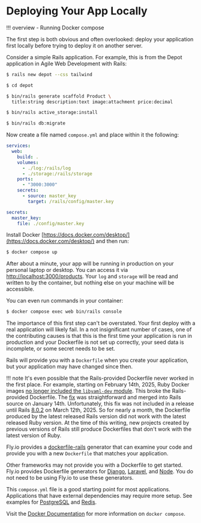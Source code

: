 # Deploying Your App Locally

!!! overview
    - Running Docker compose

The first step is both obvious and often overlooked: deploy your application first locally before trying to deploy it on another server.

Consider a simple Rails application. For example, this is from the Depot application in Agile Web Development with Rails:

```bash
$ rails new depot --css tailwind

$ cd depot

$ bin/rails generate scaffold Product \
  title:string description:text image:attachment price:decimal

$ bin/rails active_storage:install

$ bin/rails db:migrate
```

Now create a file named `compose.yml` and place within it the following:

```yaml
services:
  web:
    build: .
    volumes:
      - ./log:/rails/log
      - ./storage:/rails/storage
    ports:
      - "3000:3000"
    secrets:
      - source: master_key
        target: /rails/config/master.key

secrets:
  master_key:
    file: ./config/master.key
```

Install Docker
[https://docs.docker.com/desktop/](https://docs.docker.com/desktop/)
and then run:

```sh
$ docker compose up
```

After about a minute, your app will be running in production on your personal laptop or desktop. You can access it via [http://localhost:3000/products](http://localhost:3000/products).
Your `log` and `storage` will be read and written to by the container, but nothing else on your machine will be accessible.

You can even run commands in your container:

```sh
$ docker compose exec web bin/rails console
```

The importance of this first step can't be overstated. Your first deploy with a real application will likely fail. In a not insignificant number of cases, one of the contributing causes is that this is the first time your application is run in production and your Dockerfile is not set up correctly, your seed data is incomplete, or some secret needs to be set.

Rails will provide you with a `Dockerfile` when you create your application, but your application may have changed since then.

!!! note
    It's even possible that the Rails-provided Dockerfile never worked in the first place. For example, starting on February 14th, 2025, Ruby Docker images [no longer included the `libyaml-dev` module](https://github.com/docker-library/ruby/pull/493).
    This broke the Rails-provided Dockerfile. The [fix](https://github.com/rails/rails/pull/54237) was straightforward
    and merged into Rails source on January 14th. Unfortunately, this fix was not included in a release until Rails [8.0.2](https://rubygems.org/gems/rails/versions/8.0.2) on March 12th, 2025. So for nearly a month, the Dockerfile produced by the latest released Rails version did not work with the latest released Ruby version. At the time of this writing, new projects created by previous versions of Rails still produce Dockerfiles that don't work with the latest version of Ruby.

Fly.io provides a [dockerfile-rails](https://github.com/fly-apps/dockerfile-rails?tab=readme-ov-file#overview)
generator that can examine your code and provide you with a new `Dockerfile` that matches your application.

Other frameworks may not provide you with a Dockerfile to get started. Fly.io provides Dockerfile generators for
[Django](https://github.com/fly-apps/dockerfile-django?tab=readme-ov-file#dockerfile-generator-for-django-projects),
[Laravel](https://github.com/fly-apps/dockerfile-laravel?tab=readme-ov-file#dockerfile-laravel), and
[Node](https://github.com/fly-apps/dockerfile-node?tab=readme-ov-file#overview).
You do not need to be using Fly.io to use these generators.

This `compose.yml` file is a good starting point for most applications.
Applications that have external dependencies may require more setup. See examples for [PostgreSQL](https://github.com/fly-apps/dockerfile-rails/blob/main/test/results/postgresql/docker-compose.yml)
and [Redis](https://github.com/fly-apps/dockerfile-rails/blob/main/test/results/redis/docker-compose.yml).

Visit the [Docker Documentation](https://docs.docker.com/compose/)
for more information on `docker compose`.